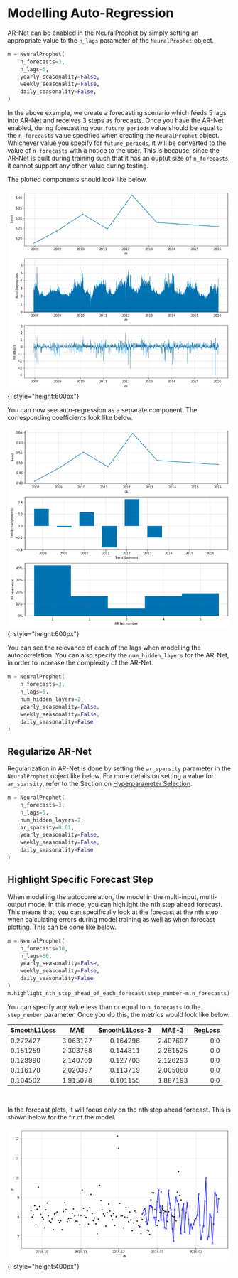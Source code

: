 # Modelling Auto-Regression

AR-Net can be enabled in the NeuralProphet by simply setting an appropriate value to the
`n_lags` parameter of the `NeuralProphet` object.

```python
m = NeuralProphet(
    n_forecasts=3,
    n_lags=5,
    yearly_seasonality=False,
    weekly_seasonality=False,
    daily_seasonality=False,
)
```

In the above example, we create a forecasting scenario which feeds 5 lags into AR-Net and receives
3 steps as forecasts. Once you have the AR-Net enabled, during forecasting your `future_periods` value
should be equal to the `n_forecasts` value specified when creating the `NeuralProphet` object. Whichever
value you specify for `future_periods`, it will be converted to the value of `n_forecasts` with a notice
to the user. This is because, since the AR-Net is built during training such that it has an ouptut size
of `n_forecasts`, it cannot support any other value during testing.

The plotted components should look like below.

![plot-comp-1](images/plot_comp_ar_1.png){: style="height:600px"}

You can now see auto-regression as a separate component. The corresponding coefficients look like
below.

![plot-param-1](images/plot_param_ar_1.png){: style="height:600px"}

You can see the relevance of each of the lags when modelling the autocorrelation. You can also specify the `num_hidden_layers` 
for the AR-Net, in order to increase the complexity of the AR-Net.

```python
m = NeuralProphet(
    n_forecasts=3,
    n_lags=5,
    num_hidden_layers=2,
    yearly_seasonality=False,
    weekly_seasonality=False,
    daily_seasonality=False
)
```

## Regularize AR-Net

Regularization in AR-Net is done by setting the `ar_sparsity` parameter in the `NeuralProphet` object
like below. For more details on setting a value for `ar_sparsity`, refer to the Section on 
[Hyperparameter Selection](../hyperparameter-selection.md#regularization-related-parameters). 

```python
m = NeuralProphet(
    n_forecasts=3,
    n_lags=5,
    num_hidden_layers=2,
    ar_sparsity=0.01,
    yearly_seasonality=False,
    weekly_seasonality=False,
    daily_seasonality=False
)
```
## Highlight Specific Forecast Step

When modelling the autocorrelation, the model in the multi-input, multi-output mode. In this mode, you can highlight the nth step
ahead forecast. This means that, you can specifically look at the forecast at the nth step when calculating errors during model training
as well as when forecast plotting. This can be done like below.

```python
m = NeuralProphet(
    n_forecasts=30,
    n_lags=60,
    yearly_seasonality=False,
    weekly_seasonality=False,
    daily_seasonality=False
)
m.highlight_nth_step_ahead_of_each_forecast(step_number=m.n_forecasts)
```
You can specify any value less than or equal to `n_forecasts` to the `step_number` parameter.
Once you do this, the metrics would look like below.

| SmoothL1Loss	|MAE|	SmoothL1Loss-3|	MAE-3|	RegLoss|
|:----------|:-------:|:-------:|:-------:|-------:|
|	0.272427|3.063127|0.164296|2.407697|	0.0|
|	0.151259|2.303768|0.144811|2.261525|	0.0|
|	0.129990|2.140769|0.127703|2.126293|    0.0|
|	0.116178|2.020397|0.113719|2.005068|    0.0|
|	0.104502|1.915078|0.101155|1.887193|    0.0|

<br />

In the forecast plots, it will focus only on the nth step ahead forecast. This is shown below for the fir of the model. 

![plot-forecast-1](images/plot_forecast_ar_1.png){: style="height:400px"}

